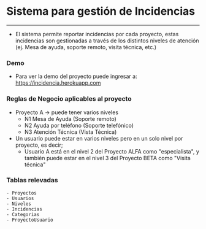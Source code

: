 
# Sistema para gestión de Incidencias 
----
* El sistema permite reportar incidencias por cada proyecto, estas incidencias son gestionadas a través de los distintos niveles de atención (ej. Mesa de ayuda, soporte remoto, visita técnica, etc.)

### Demo
- Para ver la demo del proyecto puede ingresar a: https://incidencia.herokuapp.com 

### Reglas de Negocio aplicables al proyecto

- Proyecto A -> puede tener varios niveles 
    - N1 Mesa de Ayuda (Soporte remoto)  
    - N2 Ayuda por teléfono (Soporte telefónico)
    - N3  Atención Técnica (Vista Técnica)
- Un usuario puede estar en varios niveles pero en un solo nivel por proyecto, es decir; 
    - Usuario A está en el nivel 2 del Proyecto ALFA como "especialista", y también puede estar en el nivel 3 del Proyecto BETA como "Visita técnica"


### Tablas relevadas 
    - Proyectos 
    - Usuarios
    - Niveles
    - Incidencias
    - Categorias
    - ProyectoUsuario